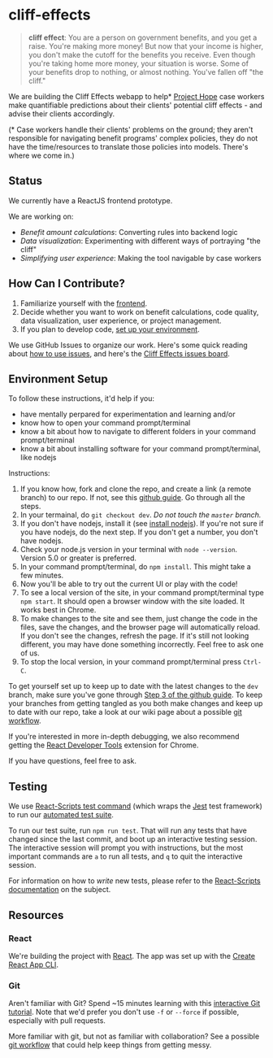 # cliff-effects

> **cliff effect**: You are a person on government benefits, and you get a raise.  You're making more money!  But now that your income is higher, you don't make the cutoff for the benefits you receive.  Even though you're taking home more money, your situation is worse. Some of your benefits drop to nothing, or almost nothing. You've fallen off "the cliff."

We are building the Cliff Effects webapp to help* [Project Hope](http://www.prohope.org/about/) case workers make quantifiable predictions about their clients' potential cliff effects - and advise their clients accordingly.  

(* Case workers handle their clients' problems on the ground; they aren't responsible for navigating benefit programs' complex policies, they do not have the time/resources to translate those policies into models. There's where we come in.)


## Status
We currently have a ReactJS frontend prototype.

We are working on:

- *Benefit amount calculations*: Converting rules into backend logic
- *Data visualization*: Experimenting with different ways of portraying "the cliff"
- *Simplifying user experience*: Making the tool navigable by case workers


## How Can I Contribute?

1. Familiarize yourself with the [frontend](https://codeforboston.github.io/cliff-effects/#/).
2. Decide whether you want to work on benefit calculations, code quality, data visualization, user experience, or project management.
3. If you plan to develop code, [set up your environment](#environment-setup).

We use GitHub Issues to organize our work.  Here's some quick reading about [how to use issues](https://guides.github.com/features/issues/), and here's the [Cliff Effects issues board](https://github.com/codeforboston/cliff-effects/milestone/1).


## Environment Setup
To follow these instructions, it'd help if you:
- have mentally perpared for experimentation and learning and/or
- know how to open your command prompt/terminal
- know a bit about how to navigate to different folders in your command prompt/terminal
- know a bit about installing software for your command prompt/terminal, like nodejs

Instructions:
1. If you know how, fork and clone the repo, and create a link (a remote branch) to our repo. If not, see this [github guide](https://help.github.com/articles/fork-a-repo/). Go through all the steps.
2. In your termainal, do `git checkout dev`. *Do not touch the `master` branch.*
3. If you don't have nodejs, install it (see [install nodejs](https://nodejs.org/en/)). If you're not sure if you have nodejs, do the next step. If you don't get a number, you don't have nodejs.
4. Check your node.js version in your terminal with `node --version`. Version 5.0 or greater is preferred.
5. In your command prompt/terminal, do `npm install`. This might take a few minutes.
6. Now you'll be able to try out the current UI or play with the code!
7. To see a local version of the site, in your command prompt/terminal type `npm start`. It should open a browser window with the site loaded. It works best in Chrome.
8. To make changes to the site and see them, just change the code in the files, save the changes, and the browser page will automatically reload. If you don't see the changes, refresh the page. If it's still not looking different, you may have done something incorrectly. Feel free to ask one of us.
9. To stop the local version, in your command prompt/terminal press `Ctrl-C`.

To get yourself set up to keep up to date with the latest changes to the `dev` branch, make sure you've gone through [Step 3 of the github guide](https://help.github.com/articles/fork-a-repo/#step-3-configure-git-to-sync-your-fork-with-the-original-spoon-knife-repository). To keep your branches from getting tangled as you both make changes and keep up to date with our repo, take a look at our wiki page about a possible [git workflow](https://github.com/codeforboston/cliff-effects/wiki/Git-Workflow).

If you're interested in more in-depth debugging, we also recommend getting the [React Developer Tools](https://www.google.com/url?sa=t&rct=j&q=&esrc=s&source=web&cd=4&cad=rja&uact=8&ved=0ahUKEwiZ__6Vg_jVAhWQ14MKHczrDtoQFgg4MAM&url=https%3A%2F%2Fchrome.google.com%2Fwebstore%2Fdetail%2Freact-developer-tools%2Ffmkadmapgofadopljbjfkapdkoienihi%3Fhl%3Den&usg=AFQjCNEv0udXgBoaukzJa59I_vufhScUbQ) extension for Chrome.

If you have questions, feel free to ask.

## Testing

We use [React-Scripts test command](https://github.com/facebookincubator/create-react-app/blob/master/packages/react-scripts/template/README.md#running-tests) (which wraps the [Jest](https://facebook.github.io/jest/) test framework) to run our [automated test suite](https://en.wikipedia.org/wiki/Test_automation).

To run our test suite, run `npm run test`. That will run any tests that have changed since the last commit, and boot up an interactive testing session. The interactive session will prompt you with instructions, but the most important commands are `a` to run all tests, and `q` to quit the interactive session.

For information on how to *write* new tests, please refer to the [React-Scripts documentation](https://github.com/facebookincubator/create-react-app/blob/master/packages/react-scripts/template/README.md#writing-tests) on the subject.

## Resources

### React

We're building the project with [React](https://facebook.github.io/react/docs/react-api.html). The app was set up with the [Create React App CLI](https://github.com/facebookincubator/create-react-app/blob/master/packages/react-scripts/template/README.md).

### Git

Aren't familiar with Git?  Spend ~15 minutes learning with this [interactive Git tutorial](https://try.github.io/levels/1/challenges/1). Note that we'd prefer you don't use `-f` or `--force` if possible, especially with pull requests.

More familiar with git, but not as familiar with collaboration? See a possible [git workflow](https://github.com/codeforboston/cliff-effects/wiki/Git-Workflow) that could help keep things from getting messy.

